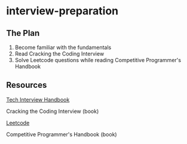 # interview-preparation

## The Plan

1.  Become familiar with the fundamentals
2.  Read Cracking the Coding Interview
3.  Solve Leetcode questions while reading Competitive Programmer's Handbook

## Resources

[Tech Interview Handbook](https://github.com/yangshun/tech-interview-handbook)

Cracking the Coding Interview (book)

[Leetcode](https://leetcode.com)

Competitive Programmer's Handbook (book)
